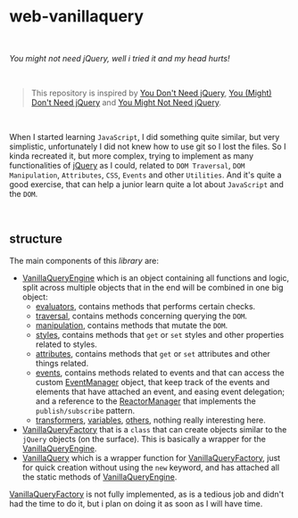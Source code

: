 # web-vanillaquery

<br>

*You might not need jQuery, well i tried it and my head hurts!*

<br>

> This repository is inspired by [You Don't Need jQuery](https://blog.garstasio.com/you-dont-need-jquery/), [You (Might) Don't Need jQuery](https://github.com/nefe/You-Dont-Need-jQuery) and [You Might Not Need jQuery](http://youmightnotneedjquery.com/).

<br>

When I started learning `JavaScript`, I did something quite similar, but very simplistic, unfortunately I did not knew how to use git so I lost the files. So I kinda recreated it, but more complex, trying to implement as many functionalities of [jQuery](https://jquery.com/) as I could, related to `DOM Traversal`, `DOM Manipulation`, `Attributes`, `CSS`, `Events` and other `Utilities`. And it's quite a good exercise, that can help a junior learn quite a lot about `JavaScript` and the `DOM`.

<br>

## structure

The main components of this *library* are:

 - [VanillaQueryEngine](https://github.com/space-hound/web-vanillaquery/tree/master/src/VanillaQueryEnginePartials) which is an object containing all functions and logic, split across multiple objects that in the end will be combined in one big object:
	 - [evaluators](https://github.com/space-hound/web-vanillaquery/tree/master/src/VanillaQueryEnginePartials/_evaluators), contains methods that performs certain checks.
	 - [traversal](https://github.com/space-hound/web-vanillaquery/tree/master/src/VanillaQueryEnginePartials/_traversal), contains methods concerning querying the `DOM`.
	 - [manipulation](https://github.com/space-hound/web-vanillaquery/tree/master/src/VanillaQueryEnginePartials/_manipulation), contains methods that mutate the `DOM`.
	 - [styles](https://github.com/space-hound/web-vanillaquery/tree/master/src/VanillaQueryEnginePartials/_styles), contains methods that `get` or `set` styles and other properties related to styles.
	 - [attributes](https://github.com/space-hound/web-vanillaquery/tree/master/src/VanillaQueryEnginePartials/_attributes), contains methods that `get` or `set` attributes and other things related.
	 - [events](https://github.com/space-hound/web-vanillaquery/tree/master/src/VanillaQueryEnginePartials/_events), contains methods related to events and that can access the custom [EventManager](https://github.com/space-hound/web-vanillaquery/blob/master/src/VanillaQueryEnginePartials/_events/EventManager.js) object, that keep track of the events and elements that have attached an event, and easing event delegation; and a reference to the [ReactorManager](https://github.com/space-hound/web-vanillaquery/blob/master/src/VanillaQueryEnginePartials/_events/ReactorManager.js) that implements the `publish/subscribe` pattern.
	 - [transformers](https://github.com/space-hound/web-vanillaquery/tree/master/src/VanillaQueryEnginePartials/_transformers), [variables](https://github.com/space-hound/web-vanillaquery/tree/master/src/VanillaQueryEnginePartials/_variables), [others](https://github.com/space-hound/web-vanillaquery/tree/master/src/VanillaQueryEnginePartials/_others), nothing really interesting here.
- [VanillaQueryFactory](https://github.com/space-hound/web-vanillaquery/tree/master/src/VanillaQueryFactoryPartials) that is a `class` that can create objects similar to the `jQuery` objects (on the surface). This is basically a wrapper for the [VanillaQueryEngine](https://github.com/space-hound/web-vanillaquery/tree/master/src/VanillaQueryEnginePartials).
- [VanillaQuery](https://github.com/space-hound/web-vanillaquery/blob/master/src/VanillaQuery.js) which is a wrapper function for [VanillaQueryFactory](https://github.com/space-hound/web-vanillaquery/tree/master/src/VanillaQueryFactoryPartials), just for quick creation without using the `new` keyword, and has attached all the static methods of  [VanillaQueryEngine](https://github.com/space-hound/web-vanillaquery/tree/master/src/VanillaQueryEnginePartials).

[VanillaQueryFactory](https://github.com/space-hound/web-vanillaquery/tree/master/src/VanillaQueryFactoryPartials) is not fully implemented, as is a tedious job and didn't had the time to do it, but i plan on doing it as soon as I will have time.
